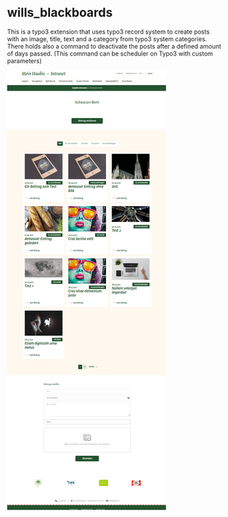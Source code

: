 # wills_blackboards
This is a typo3 extension that uses typo3 record system to create posts with an image, title, text and a category from typo3 system categories. There holds also a command to deactivate the posts after a defined amount of days passed. (This command can be scheduler on Typo3 with custom parameters)

![alt text](https://github.com/vicluber/wills_blackboards/blob/main/SchwarzesBrett.jpg?raw=true "Preview")

